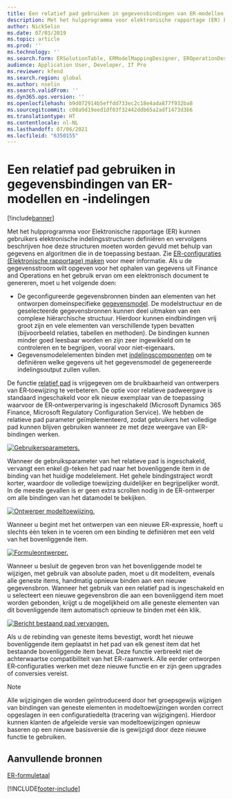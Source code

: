 ```yaml
---
title: Een relatief pad gebruiken in gegevensbindingen van ER-modellen en -indelingen
description: Met het hulpprogramma voor elektronische rapportage (ER) kunt u elektronische indelingsstructuren definiëren en vervolgens beschrijven hoe deze structuren moeten worden gevuld.
author: NickSelin
ms.date: 07/03/2019
ms.topic: article
ms.prod: ''
ms.technology: ''
ms.search.form: ERSolutionTable, ERModelMappingDesigner, EROperationDesigner, ERExpressionDesignerFormula
audience: Application User, Developer, IT Pro
ms.reviewer: kfend
ms.search.region: global
ms.author: nselin
ms.search.validFrom: ''
ms.dyn365.ops.version: ''
ms.openlocfilehash: b9d072914b5effdd733ec2c18e4ada877f932ba8
ms.sourcegitcommit: c08a9d19eed1df03f32442ddb65a2adf1473d3b6
ms.translationtype: HT
ms.contentlocale: nl-NL
ms.lasthandoff: 07/06/2021
ms.locfileid: "6350155"
---
```

# <a name="use-a-relative-path-in-data-bindings-of-er-models-and-formats"></a>Een relatief pad gebruiken in gegevensbindingen van ER-modellen en -indelingen

[!include[banner](../includes/banner.md)]

Met het hulpprogramma voor Elektronische rapportage (ER) kunnen gebruikers elektronische indelingsstructuren definiëren en vervolgens beschrijven hoe deze structuren moeten worden gevuld met behulp van gegevens en algoritmen die in de toepassing bestaan. Zie [ER-configuraties (Elektronische rapportage) maken](electronic-reporting-configuration.md) voor meer informatie. Als u de gegevensstroom wilt opgeven voor het ophalen van gegevens uit Finance and Operations en het gebruik ervan om een elektronisch document te genereren, moet u het volgende doen:

- De geconfigureerde gegevensbronnen binden aan elementen van het ontworpen domeinspecifieke [gegevensmodel](general-electronic-reporting.md#data-model-and-model-mapping-components). De modelstructuur en de geselecteerde gegevensbronnen kunnen deel uitmaken van een complexe hiërarchische structuur. Hierdoor kunnen eindbindingen vrij groot zijn en vele elementen van verschillende typen bevatten (bijvoorbeeld relaties, tabellen en methoden). De bindingen kunnen minder goed leesbaar worden en zijn zeer ingewikkeld om te controleren en te begrijpen, vooral voor niet-eigenaars. 
- Gegevensmodelelementen binden met [indelingscomponenten](general-electronic-reporting.md#FormatComponentOutbound) om te definiëren welke gegevens uit het gegevensmodel de gegenereerde indelingsoutput zullen vullen.

De functie [relatief pad](er-formula-language.md#relative-path) is vrijgegeven om de bruikbaarheid van ontwerpers van ER‑toewijzing te verbeteren. De optie voor relatieve padweergave is standaard ingeschakeld voor elk nieuw exemplaar van de toepassing waarvoor de ER‑ontwerpervaring is ingeschakeld (Microsoft Dynamics 365 Finance, Microsoft Regulatory Configuration Service). We hebben de relatieve pad parameter geïmplementeerd, zodat gebruikers het volledige pad kunnen blijven gebruiken wanneer ze met deze weergave van ER-bindingen werken.

[![Gebruikersparameters.](./media/relative-path-01.png)](./media/relative-path-01.png)

 
Wanneer de gebruiksparameter van het relatieve pad is ingeschakeld, vervangt een enkel @-teken het pad naar het bovenliggende item in de binding van het huidige modelelement. Het gehele bindingstraject wordt korter, waardoor de volledige toewijzing duidelijker en begrijpelijker wordt. In de meeste gevallen is er geen extra scrollen nodig in de ER-ontwerper om alle bindingen van het datamodel te bekijken.

[![Ontwerper modeltoewijzing.](./media/relative-path-02.png)](./media/relative-path-02.png)
 
Wanneer u begint met het ontwerpen van een nieuwe ER-expressie, hoeft u slechts één teken in te voeren om een binding te definiëren met een veld van het bovenliggende item.

[![Formuleontwerper.](./media/relative-path-03.png)](./media/relative-path-03.png)
 
Wanneer u besluit de gegeven bron van het bovenliggende model te wijzigen, met gebruik van absolute paden, moet u dit modelitem, evenals alle geneste items, handmatig opnieuw binden aan een nieuwe gegevensbron. Wanneer het gebruik van een relatief pad is ingeschakeld en u selecteert een nieuwe gegevensbron die aan een bovenliggend item moet worden gebonden, krijgt u de mogelijkheid om alle geneste elementen van dit bovenliggende item automatisch opnieuw te binden met één klik.

[![Bericht bestaand pad vervangen.](./media/relative-path-04.png)](./media/relative-path-04.png)
 
Als u de rebinding van geneste items bevestigt, wordt het nieuwe bovenliggende item geplaatst in het pad van elk genest item dat het bestaande bovenliggende item bevat.
Deze functie verbreekt niet de achterwaartse compatibiliteit van het ER-raamwerk. Alle eerder ontworpen ER‑configuraties werken met deze nieuwe functie en er zijn geen upgrades of conversies vereist.

> [!NOTE]
> Alle wijzigingen die worden geïntroduceerd door het groepsgewijs wijzigen van bindingen van geneste elementen in modeltoewijzingen worden correct opgeslagen in een configuratiedelta (tracering van wijzigingen). Hierdoor kunnen klanten de afgeleide versie van modeltoewijzingen opnieuw baseren op een nieuwe basisversie die is gewijzigd door deze nieuwe functie te gebruiken.

## <a name="additional-resources"></a>Aanvullende bronnen

[ER-formuletaal](er-formula-language.md)


[!INCLUDE[footer-include](../../../includes/footer-banner.md)]